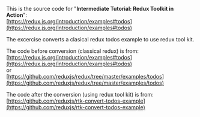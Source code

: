 
This is the source code for "**Intermediate Tutorial: Redux Toolkit in Action**": <br>
[https://redux.js.org/introduction/examples#todos](https://redux.js.org/introduction/examples#todos)

The excercise converts a clasical redux todos example to use redux tool kit.

The code before conversion (classical redux) is from: <br>
[https://redux.js.org/introduction/examples#todos](https://redux.js.org/introduction/examples#todos)<br>
or<br>
[https://github.com/reduxjs/redux/tree/master/examples/todos](https://github.com/reduxjs/redux/tree/master/examples/todos)

The code after the conversion (using redux tool kit) is from: <br>
[https://github.com/reduxjs/rtk-convert-todos-example](https://github.com/reduxjs/rtk-convert-todos-example)


